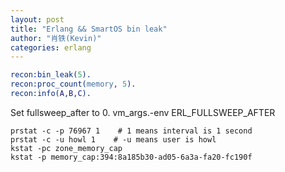 ```yaml
---
layout: post
title: "Erlang && SmartOS bin leak"
author: "肖铁(Kevin)"
categories: erlang
---
```


```erlang
recon:bin_leak(5).
recon:proc_count(memory, 5).
recon:info(A,B,C).
```

Set fullsweep_after to 0.
vm_args.-env ERL_FULLSWEEP_AFTER

```shell
prstat -c -p 76967 1    # 1 means interval is 1 second
prstat -c -u howl 1    # -u means user is howl
kstat -pc zone_memory_cap
kstat -p memory_cap:394:8a185b30-ad05-6a3a-fa20-fc190f
```